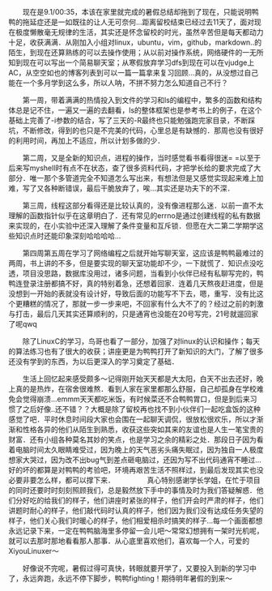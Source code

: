 　　现在是9.1/00:35，本该在家里就完成的暑假总结却拖到了现在，只能说明鸭鸭的拖延症还是一如既往的让人无可奈何...距离留校结束已经过去11天了，面对现在极度懒散毫无规律的生活，其实还是怀念留校的时光，虽然辛苦但是每天都动力十足，收获满满．从刚加入小组对linux，ubuntu，vim，github，markdown..的陌生，到现在还算熟练的可以去操作使用；从以前对操作系统，网络硬件的一无所知到现在可以写出一个简易聊天室；从寒假放弃学习dfs到现在可以在vjudge上AC，从空空如也的博客列表到可以一篇一篇拿来复习回顾...真的，从没想过自己能在一个多月学到这么多，所以人呐，不拼不努力怎么知道自己不行？

　　第一周，带着满满的热情投入到文件的学习和ls的编程中，繁多的函数和结构体总是记不住，一遍又一遍的去翻看，ls的整体框架也是参考书上的例子，在这个基础上完善了-i参数的结合，写了三天的-R最终也只能勉强跑完家目录，不断踩坑，不断修改，得到的也只是不完美的代码，心里总是有缺憾的．那周也没有很好的利用时间，再加上不适应，所以计划多做的少．

　　第二周，又是全新的知识点，进程的操作，当时感觉看书看得很迷= =以至于后来写myshell时有点不在状态，查了很多资料代码，才把学长给的要求完成了大部分．唯一那个多管道完全不知道怎么写出来，有想法但是又感觉实现起来难上加难，写了又各种断错误，最后干脆放弃了，唉...其实还是功夫下的不深．

　　第三周，线程这部分看得还是比较认真的，没有像进程那么迷．以前一直不太理解的函数指针似乎在这章明白了．还有常见的errno是通过创建线程的私有数据来实现的，在小实验中还深入理解了条件变量和互斥锁．但愿在大二第二学期学这些知识点时还能印象深刻哈哈哈哈...

　　第四周第五周在学习了网络编程之后就开始写聊天室，这应该是鸭鸭最难过的两周，书上讲的不多，但是要实现的聊天室功能却不少，一下就慌了．知识点没吃透，项目没思路，数据库没用过，诸多问题，当看到小伙伴已经有私聊写完的，鸭鸭连登录注册都搞不好，真的特别着急，还想着回家．连着几天熬夜赶进度，但是没想到一开始的表就没有设计好，导致后面的功能写不下去，嗯，重写．没有比这个更糟糕的情况了，那就一步一步来吧，不回家有什么大不了的？经过之前的刺激与打击，最后几天其实还算顺利的，只是通宵也没能在20号写完，21号就遛回家了呢qwq

　　除了LinuxC的学习，鸟哥也看了一部分，加强了对linux的认识和操作；每天的算法练习也有了很大的收获；讲座更是为鸭鸭打开了新知识的大门，了解了很多还没有学到的东西，为以后更深入的学习奠定了基础．

　　生活上回忆起来感受颇多～记得刚开始天天都是大太阳，白天不出去还好，晚上真的是热炸，在宿舍很难熬．看到人家在家里都那么舒服，自己却孤身在学校难免会觉得崩溃...emmm天天都吃米饭，有时候菜还不合鸭鸭胃口，但是到后来习惯了之后好像..还不错？？大概是除了留校再也找不到小伙伴们一起吃盒饭的这种感觉了吧．平时休息时间段大家也会围在一起聊天调侃，很放松很欢乐，所以才渐渐和性格各异的他们从陌生到熟悉，收获这些突如其来的友谊也是人生一笔宝贵的财富．还有小组各种莫名其妙的笑点，也是学习之余的精彩之处．那段日子因为看着电脑时间太久眼睛难受过，因为晚上的天气恶劣头痛失眠过，因为独自一人极度想家大哭过，因为改不出bug气到差点砸电脑过，还因为写不出代码通宵不睡过...好的坏的都算是对鸭鸭的考验吧，环境再艰苦生活不照样过，到最后发现其实也没必要非要怎么样，都可以撑下来．
　　
　　真心特别感谢学长学姐，在忙于项目的同时还要时时刻刻照顾我们，总是毅然放下手中的事情及时为我们答疑解惑．他们分好吃的给我们的样子，他们讲座时紧张的样子，他们开会时严肃的样子，他们讲题时耐心的样子，他们敲代码时认真的样子，他们因为我们没有达成任务失望的样子，他们关心我们时暖心的样子，他们相爱相杀时搞笑的样子...每一个画面都想永远记录下来，一定在鸭鸭脑海里多停留一会儿吧～常常幻想拥有一架时光机呢，就可以去那时那地看看那人那事．从心底里喜欢他们，喜欢每一个人，可爱的XiyouLinuxer～

　　好像说不完呢，暑假过得可真快，转眼就要开学了，又要投入到新的学习中了，永远奔跑，永远不停下脚步，鸭鸭fighting！期待明年暑假的到来～
